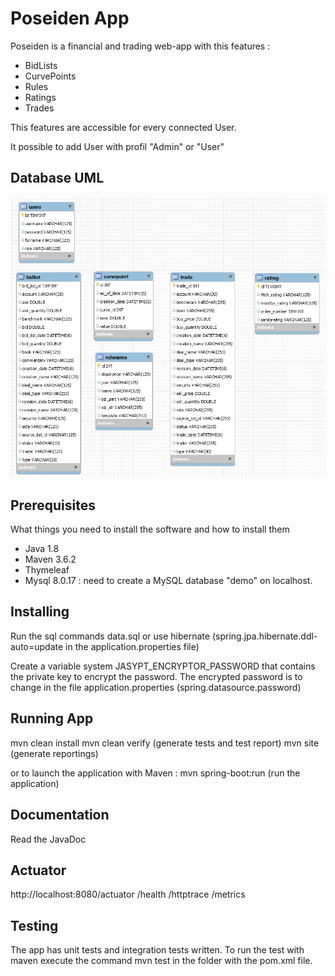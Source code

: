 # Poseiden App
Poseiden is a financial and trading web-app with this features : 
- BidLists
- CurvePoints
- Rules
- Ratings
- Trades

This features are accessible for every connected User.

It possible to add User with profil "Admin" or "User"

## Database UML

![diagramme uml](DiagrammeUML.PNG)

## Prerequisites

What things you need to install the software and how to install them

- Java 1.8
- Maven 3.6.2
- Thymeleaf
- Mysql 8.0.17 : need to create a MySQL database "demo" on localhost.

## Installing
Run the sql commands data.sql or use hibernate (spring.jpa.hibernate.ddl-auto=update in the application.properties file)

Create a variable system JASYPT_ENCRYPTOR_PASSWORD that contains the private key to encrypt the password. The encrypted password is to change in the file application.properties (spring.datasource.password)

## Running App

mvn clean install
mvn clean verify (generate tests and test report)
mvn site (generate reportings)

or to launch the application with Maven :
mvn spring-boot:run (run the application)

## Documentation
Read the JavaDoc

## Actuator 

http://localhost:8080/actuator
	/health
	/httptrace
	/metrics

## Testing
The app has unit tests and integration tests written. To run the test with maven execute the command mvn test in the folder with the pom.xml file.

